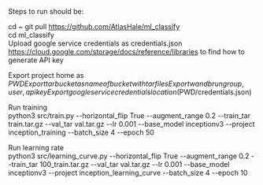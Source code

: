 Steps to run should be:

cd ~
git pull https://github.com/AtlasHale/ml_classify   
cd ml_classify  
Upload google service credentials as credentials.json   
https://cloud.google.com/storage/docs/reference/libraries to find how to generate API key   



Export project home as $PWD     
Export tar bucket as name of bucket with tar files      
Export wandb run group, user, api key   
Export google service credentials location ($PWD/credentials.json)  

Run training    
python3 src/train.py --horizontal_flip True --augment_range 0.2 --train_tar train.tar.gz --val_tar val.tar.gz --lr 0.001 --base_model inceptionv3 --project inception_training --batch_size 4 --epoch 50

Run learning rate   
python3 src/learning_curve.py --horizontal_flip True --augment_range 0.2 --train_tar 100_train.tar.gz --val_tar val.tar.gz --lr 0.001 --base_model inceptionv3 --project inception_learning_curve --batch_size 4 --epoch 10

